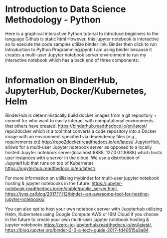 # Introduction to Data Science Methodology - Python 

Here is a graphical interactive Python tutorial to introduce beginners to the language 
Github is static html 
However, this jupyter notebook is interactive so to execute the code samples utilize binder link: 
Binder then click to run Introduction to Python Programming.ipynb I am using binder because it creates a multi-user Jupyter notebook server environment to run my interactive notebook which has a back end of three components:




# Information on BinderHub, JupyterHub, Docker/Kubernetes, Helm
BinderHub is deterministically build docker images from a git repository + commit for who want to easily interact with computational environments that others have created. https://binderhub.readthedocs.io/en/latest/
repo2docker which is a tool that converts a code repository into a Docker image with an environment specified via dependency files (e.g., requirements.txt) http://repo2docker.readthedocs.io/en/latest/
JupyterHub, allows for a multi-user Jupyter notebook server as opposed to a locally hosted Jupyter notebook server(localhost:8888, 127.0.0.1:8888) which hosts user instances with a server in the cloud. We use a distribution of JupyterHub that runs on top of Kubernetes https://jupyterhub.readthedocs.io/en/latest/



For more information on utillizing mybinder for multi-user jupyter notebook hosting & jupyter notebooks in the future: https://jupyter-notebook.readthedocs.io/en/stable/public_server.html,  https://jvns.ca/blog/2017/11/12/binder--an-awesome-tool-for-hosting-jupyter-notebooks/

You can also opt to host your own notebook server with Jupyterhub utilizing Helm, Kubernetes using Google Compute AWS or IBM Cloud if you choose in the future to create your own multi-user jupyter notebook hosting & jupyter notebooks https://zero-to-jupyterhub.readthedocs.io/en/latest/, https://blog.jupyter.org/binder-2-0-a-tech-guide-2017-fd40515a3a84

